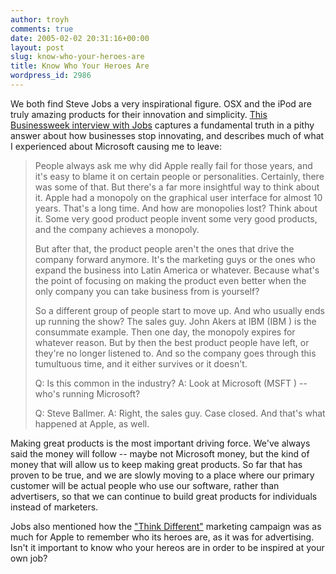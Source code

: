 ```yaml
---
author: troyh
comments: true
date: 2005-02-02 20:31:16+00:00
layout: post
slug: know-who-your-heroes-are
title: Know Who Your Heroes Are
wordpress_id: 2986
---
```


We both find Steve Jobs a very inspirational figure.  OSX and the iPod are truly amazing products for their innovation and simplicity.  [This Businessweek interview with Jobs](http://www.businessweek.com/bwdaily/dnflash/oct2004/nf20041012_4018_db083.htm) captures a fundamental truth in a pithy answer about how businesses stop innovating, and describes much of what I experienced about Microsoft causing me to leave:


<blockquote>
People always ask me why did Apple really fail for those years, and it's easy to blame it on certain people or personalities. Certainly, there was some of that. But there's a far more insightful way to think about it. Apple had a monopoly on the graphical user interface for almost 10 years. That's a long time. And how are monopolies lost? Think about it. Some very good product people invent some very good products, and the company achieves a monopoly.

But after that, the product people aren't the ones that drive the company forward anymore. It's the marketing guys or the ones who expand the business into Latin America or whatever. Because what's the point of focusing on making the product even better when the only company you can take business from is yourself?

So a different group of people start to move up. And who usually ends up running the show? The sales guy. John Akers at IBM (IBM ) is the consummate example. Then one day, the monopoly expires for whatever reason. But by then the best product people have left, or they're no longer listened to. And so the company goes through this tumultuous time, and it either survives or it doesn't.

Q: Is this common in the industry?
A: Look at Microsoft (MSFT ) -- who's running Microsoft?

Q: Steve Ballmer.
A: Right, the sales guy. Case closed. And that's what happened at Apple, as well.</blockquote>


Making great products is the most important driving force.  We've always said the money will follow -- maybe not Microsoft money, but the kind of money that will allow us to keep making great products.  So far that has proven to be true, and we are slowly moving to a place where our primary customer will be actual people who use our software, rather than advertisers, so that we can continue to build great products for individuals instead of marketers.

Jobs also mentioned how the ["Think Different"](http://www.redlightrunner.com/rarthinpos.html) marketing campaign was as much for Apple to remember who its heroes are, as it was for advertising.  Isn't it important to know who your hereos are in order to be inspired at your own job?
